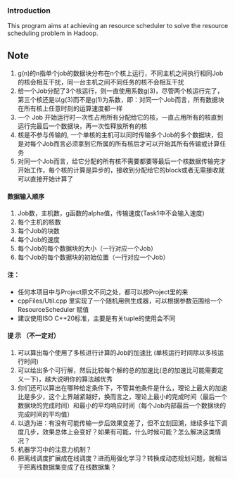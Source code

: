 ### Introduction
This program aims at achieving an resource scheduler to solve the resource scheduling problem in Hadoop. 

## Note

1. g(n)的n指单个job的数据块分布在n个核上运行，不同主机之间执行相同Job的核会相互干扰，同一台主机之间不同任务的核不会相互干扰
2. 给一个Job分配了3个核运行，则一直使用系数g(3)，尽管两个核运行完了，第三个核还是以g(3)而不是g(1)为系数，即：对同一个Job而言，所有数据块在所有核上任意时刻的运算速度都一样
3. 一个 Job 开始运行时一次性占用所有分配给它的核，一直占用所有的核直到运行完最后一个数据块，再一次性释放所有的核
4. 核是不参与传输的, 一个单核的主机可以同时传输多个Job的多个数据块，但是对每个Job而言必须拿到它所属的所有核后才可以开始其所有传输或计算任务
6. 对同一个Job而言，给它分配的所有核不需要都要等最后一个核数据传输完才开始工作，每个核的计算是异步的，接收到分配给它的block或者无需接收就可以直接开始计算了

#### 数据输入顺序

1. Job数，主机数，g函数的alpha值，传输速度(Task1中不会输入速度)
2. 每个主机的核数
3. 每个Job的块数
4. 每个Job的速度
5. 每个Job的每个数据块的大小（一行对应一个Job）
6. 每个Job的每个数据块的初始位置（一行对应一个Job）

#### 注：

* 任何本项目中与Project原文不同之处，都可以按Project里的来
* cppFiles/Util.cpp 里实现了一个随机用例生成器，可以根据参数范围给一个 ResourceScheduler 赋值
* 建议使用ISO C++20标准，主要是有关tuple的使用会不同

#### 提 示 （不一定对）

1. 可以算出每个使用了多核进行计算的Job的加速比 (单核运行时间除以多核运行时间)
2. 可以给出多个可行解，然后比较每个解的总的加速比(总的加速比可能需要定义一下)，越大说明你的算法越优秀
3. 你们还可以算出在哪种给定条件下，不管其他条件是什么，理论上最大的加速比是多少，这个上界越紧越好，换而言之，理论上最小的完成时间（最后一个数据块的完成时间）和最小的平均响应时间（每个Job内部最后一个数据块的完成时间的平均值）
4. 以退为进：有没有可能传输一步后效果变差了，但不立刻回溯，继续多往下调度几步，效果总体上会变好？如果有可能，什么时候可能？怎么解决这类情况？
5. 机器学习中的注意力机制？
6. 把离线调度扩展成在线调度？进而用强化学习？转换成动态规划问题，就相当于把离线数据集变成了在线数据集？

